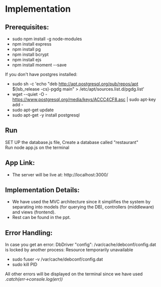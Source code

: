 # Implementation

## Prerequisites:  
- sudo npm install -g node-modules  
- npm install express  
- npm install pg  
- npm install bcrypt  
- npm install ejs  
- npm install moment --save
  
If you don't have postgres installed:  
- sudo sh -c 'echo "deb http://apt.postgresql.org/pub/repos/apt $(lsb_release -cs)-pgdg main" > /etc/apt/sources.list.d/pgdg.list'  
- wget --quiet -O - https://www.postgresql.org/media/keys/ACCC4CF8.asc | sudo apt-key add -  
- sudo apt-get update  
- sudo apt-get -y install postgresql   
 
## Run  
SET UP the database.js file, Create a database called "restaurant"  
Run node app.js on the terminal  

## App Link:  
- The server will be live at: http://localhost:3000/  

## Implementation Details:  
- We have used the MVC architecture since it simplifies the system by separating into models (for querying the DB), controllers (middleware) and views (frontend).
- Rest can be found in the ppt.  

## Error Handling:
In case you get an error:  DbDriver "config": /var/cache/debconf/config.dat is locked by another process: Resource temporarily unavailable  
- sudo fuser -v /var/cache/debconf/config.dat  
- sudo kill PID 

All other errors will be displayed on the terminal since we have used *.catch(err->console.log(err))*
